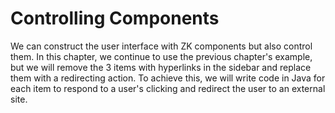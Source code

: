 # Controlling Components

We can construct the user interface with ZK components but also control them. In this chapter, we continue to use the previous chapter's example, but we will remove the 3 items with hyperlinks in the sidebar and replace them with a redirecting action. To achieve this, we will write code in Java for each item to respond to a user's clicking and redirect the user to an external site.
